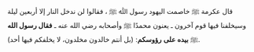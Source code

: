 قال عكرمة ﷺ خاصمت اليهود رسول ﷲ ﷺ ، فقالوا لن ندخل النار إلا أربعين ليلة وسيخلفنا فيها قوم آخرون ـ يعنون محمدًا ﷺ وأصحابه رضي الله عنه  ـ **فقال رسول الله** ﷺ **بيده على** **رؤوسكم**: (بل أنتم خالدون مخلدون، لا يخلفكم فيها أحد).